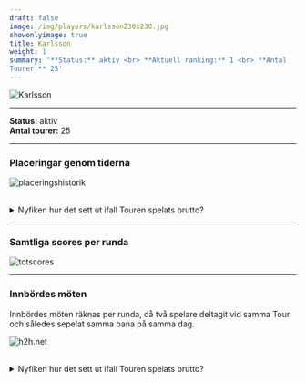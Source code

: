 ```yaml
---  
draft: false  
image: /img/players/karlsson230x230.jpg  
showonlyimage: true  
title: Karlsson  
weight: 1  
summary: '**Status:** aktiv <br> **Aktuell ranking:** 1 <br> **Antal
Tourer:** 25'  
---
```


![Karlsson](/img/players/karlsson230x230.jpg)

------------------------------------------------------------------------

**Status:** aktiv  
**Antal tourer:** 25

------------------------------------------------------------------------

### Placeringar genom tiderna

![placeringshistorik](/playerstats/Karlsson.placing.net.png) <br><br>
<details> <summary>Nyfiken hur det sett ut ifall Touren spelats
brutto?</summary> <p>

![placeringshistorik](/playerstats/Karlsson.placing.gross.png) </p>
</details>

------------------------------------------------------------------------

### Samtliga scores per runda

![totscores](/playerstats/Karlsson.totscores.png)

------------------------------------------------------------------------

### Innbördes möten

Innbördes möten räknas per runda, då två spelare deltagit vid samma Tour
och således sepelat samma bana på samma dag.

![h2h.net](/playerstats/Karlsson.h2h.net.png) <br><br> <details>
<summary>Nyfiken hur det sett ut ifall Touren spelats brutto?</summary>
<p>

![h2h.gross](/playerstats/Karlsson.h2h.gross.png) </p> </details>
